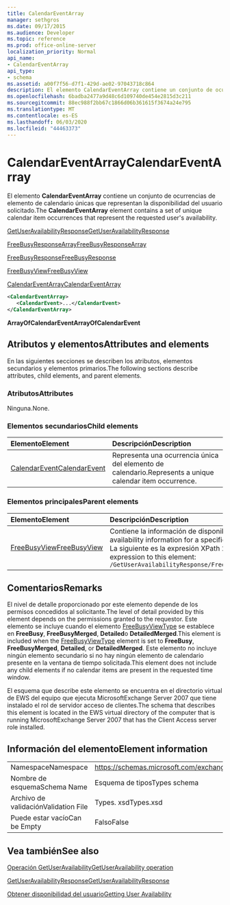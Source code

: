 ```yaml
---
title: CalendarEventArray
manager: sethgros
ms.date: 09/17/2015
ms.audience: Developer
ms.topic: reference
ms.prod: office-online-server
localization_priority: Normal
api_name:
- CalendarEventArray
api_type:
- schema
ms.assetid: a00f7f56-d7f1-429d-ae02-97043718c864
description: El elemento CalendarEventArray contiene un conjunto de ocurrencias de elemento de calendario únicas que representan la disponibilidad del usuario solicitado.
ms.openlocfilehash: 6badba2477a9d48c6d109740de454e2815d3c211
ms.sourcegitcommit: 88ec988f2bb67c1866d06b361615f3674a24e795
ms.translationtype: MT
ms.contentlocale: es-ES
ms.lasthandoff: 06/03/2020
ms.locfileid: "44463373"
---
```

# <a name="calendareventarray"></a><span data-ttu-id="d69be-103">CalendarEventArray</span><span class="sxs-lookup"><span data-stu-id="d69be-103">CalendarEventArray</span></span>

<span data-ttu-id="d69be-104">El elemento **CalendarEventArray** contiene un conjunto de ocurrencias de elemento de calendario únicas que representan la disponibilidad del usuario solicitado.</span><span class="sxs-lookup"><span data-stu-id="d69be-104">The **CalendarEventArray** element contains a set of unique calendar item occurrences that represent the requested user's availability.</span></span> 
  
[<span data-ttu-id="d69be-105">GetUserAvailabilityResponse</span><span class="sxs-lookup"><span data-stu-id="d69be-105">GetUserAvailabilityResponse</span></span>](getuseravailabilityresponse.md)
  
[<span data-ttu-id="d69be-106">FreeBusyResponseArray</span><span class="sxs-lookup"><span data-stu-id="d69be-106">FreeBusyResponseArray</span></span>](freebusyresponsearray.md)
  
[<span data-ttu-id="d69be-107">FreeBusyResponse</span><span class="sxs-lookup"><span data-stu-id="d69be-107">FreeBusyResponse</span></span>](freebusyresponse.md)
  
[<span data-ttu-id="d69be-108">FreeBusyView</span><span class="sxs-lookup"><span data-stu-id="d69be-108">FreeBusyView</span></span>](freebusyview.md)
  
[<span data-ttu-id="d69be-109">CalendarEventArray</span><span class="sxs-lookup"><span data-stu-id="d69be-109">CalendarEventArray</span></span>](calendareventarray.md)
  
```xml
<CalendarEventArray>
   <CalendarEvent>...</CalendarEvent>
</CalendarEventArray>
```

 <span data-ttu-id="d69be-110">**ArrayOfCalendarEvent**</span><span class="sxs-lookup"><span data-stu-id="d69be-110">**ArrayOfCalendarEvent**</span></span>
## <a name="attributes-and-elements"></a><span data-ttu-id="d69be-111">Atributos y elementos</span><span class="sxs-lookup"><span data-stu-id="d69be-111">Attributes and elements</span></span>

<span data-ttu-id="d69be-112">En las siguientes secciones se describen los atributos, elementos secundarios y elementos primarios.</span><span class="sxs-lookup"><span data-stu-id="d69be-112">The following sections describe attributes, child elements, and parent elements.</span></span>
  
### <a name="attributes"></a><span data-ttu-id="d69be-113">Atributos</span><span class="sxs-lookup"><span data-stu-id="d69be-113">Attributes</span></span>

<span data-ttu-id="d69be-114">Ninguna.</span><span class="sxs-lookup"><span data-stu-id="d69be-114">None.</span></span>
  
### <a name="child-elements"></a><span data-ttu-id="d69be-115">Elementos secundarios</span><span class="sxs-lookup"><span data-stu-id="d69be-115">Child elements</span></span>

|<span data-ttu-id="d69be-116">**Elemento**</span><span class="sxs-lookup"><span data-stu-id="d69be-116">**Element**</span></span>|<span data-ttu-id="d69be-117">**Descripción**</span><span class="sxs-lookup"><span data-stu-id="d69be-117">**Description**</span></span>|
|:-----|:-----|
|[<span data-ttu-id="d69be-118">CalendarEvent</span><span class="sxs-lookup"><span data-stu-id="d69be-118">CalendarEvent</span></span>](calendarevent.md) <br/> |<span data-ttu-id="d69be-119">Representa una ocurrencia única del elemento de calendario.</span><span class="sxs-lookup"><span data-stu-id="d69be-119">Represents a unique calendar item occurrence.</span></span>  <br/> |
   
### <a name="parent-elements"></a><span data-ttu-id="d69be-120">Elementos principales</span><span class="sxs-lookup"><span data-stu-id="d69be-120">Parent elements</span></span>

|<span data-ttu-id="d69be-121">**Elemento**</span><span class="sxs-lookup"><span data-stu-id="d69be-121">**Element**</span></span>|<span data-ttu-id="d69be-122">**Descripción**</span><span class="sxs-lookup"><span data-stu-id="d69be-122">**Description**</span></span>|
|:-----|:-----|
|[<span data-ttu-id="d69be-123">FreeBusyView</span><span class="sxs-lookup"><span data-stu-id="d69be-123">FreeBusyView</span></span>](freebusyview.md) <br/> |<span data-ttu-id="d69be-124">Contiene la información de disponibilidad de un usuario específico.</span><span class="sxs-lookup"><span data-stu-id="d69be-124">Contains availability information for a specific user.</span></span>  <br/> <span data-ttu-id="d69be-125">La siguiente es la expresión XPath 2,0 a este elemento:</span><span class="sxs-lookup"><span data-stu-id="d69be-125">The following is the XPath 2.0 expression to this element:</span></span>  <br/>  `/GetUserAvailabilityResponse/FreeBusyResponseArray/FreeBusyResponse/FreeBusyView` <br/> |
   
## <a name="remarks"></a><span data-ttu-id="d69be-126">Comentarios</span><span class="sxs-lookup"><span data-stu-id="d69be-126">Remarks</span></span>

<span data-ttu-id="d69be-127">El nivel de detalle proporcionado por este elemento depende de los permisos concedidos al solicitante.</span><span class="sxs-lookup"><span data-stu-id="d69be-127">The level of detail provided by this element depends on the permissions granted to the requestor.</span></span> <span data-ttu-id="d69be-128">Este elemento se incluye cuando el elemento [FreeBusyViewType](freebusyviewtype.md) se establece en **FreeBusy**, **FreeBusyMerged**, **Detailed**o **DetailedMerged**.</span><span class="sxs-lookup"><span data-stu-id="d69be-128">This element is included when the [FreeBusyViewType](freebusyviewtype.md) element is set to **FreeBusy**, **FreeBusyMerged**, **Detailed**, or **DetailedMerged**.</span></span> <span data-ttu-id="d69be-129">Este elemento no incluye ningún elemento secundario si no hay ningún elemento de calendario presente en la ventana de tiempo solicitada.</span><span class="sxs-lookup"><span data-stu-id="d69be-129">This element does not include any child elements if no calendar items are present in the requested time window.</span></span> 
  
<span data-ttu-id="d69be-130">El esquema que describe este elemento se encuentra en el directorio virtual de EWS del equipo que ejecuta MicrosoftExchange Server 2007 que tiene instalado el rol de servidor acceso de clientes.</span><span class="sxs-lookup"><span data-stu-id="d69be-130">The schema that describes this element is located in the EWS virtual directory of the computer that is running MicrosoftExchange Server 2007 that has the Client Access server role installed.</span></span>
  
## <a name="element-information"></a><span data-ttu-id="d69be-131">Información del elemento</span><span class="sxs-lookup"><span data-stu-id="d69be-131">Element information</span></span>

|||
|:-----|:-----|
|<span data-ttu-id="d69be-132">Namespace</span><span class="sxs-lookup"><span data-stu-id="d69be-132">Namespace</span></span>  <br/> |https://schemas.microsoft.com/exchange/services/2006/types  <br/> |
|<span data-ttu-id="d69be-133">Nombre de esquema</span><span class="sxs-lookup"><span data-stu-id="d69be-133">Schema Name</span></span>  <br/> |<span data-ttu-id="d69be-134">Esquema de tipos</span><span class="sxs-lookup"><span data-stu-id="d69be-134">Types schema</span></span>  <br/> |
|<span data-ttu-id="d69be-135">Archivo de validación</span><span class="sxs-lookup"><span data-stu-id="d69be-135">Validation File</span></span>  <br/> |<span data-ttu-id="d69be-136">Types. xsd</span><span class="sxs-lookup"><span data-stu-id="d69be-136">Types.xsd</span></span>  <br/> |
|<span data-ttu-id="d69be-137">Puede estar vacío</span><span class="sxs-lookup"><span data-stu-id="d69be-137">Can be Empty</span></span>  <br/> |<span data-ttu-id="d69be-138">Falso</span><span class="sxs-lookup"><span data-stu-id="d69be-138">False</span></span>  <br/> |
   
## <a name="see-also"></a><span data-ttu-id="d69be-139">Vea también</span><span class="sxs-lookup"><span data-stu-id="d69be-139">See also</span></span>



[<span data-ttu-id="d69be-140">Operación GetUserAvailability</span><span class="sxs-lookup"><span data-stu-id="d69be-140">GetUserAvailability operation</span></span>](getuseravailability-operation.md)
  
[<span data-ttu-id="d69be-141">GetUserAvailabilityResponse</span><span class="sxs-lookup"><span data-stu-id="d69be-141">GetUserAvailabilityResponse</span></span>](getuseravailabilityresponse.md)


[<span data-ttu-id="d69be-142">Obtener disponibilidad del usuario</span><span class="sxs-lookup"><span data-stu-id="d69be-142">Getting User Availability</span></span>](https://msdn.microsoft.com/library/d4133fcb-9b0f-4e6b-aadf-a389da83516a%28Office.15%29.aspx)

